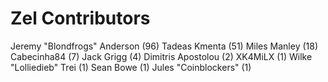 Zel Contributors
==================

Jeremy "Blondfrogs" Anderson (96)
Tadeas Kmenta (51)
Miles Manley (18)
Cabecinha84 (7)
Jack Grigg (4)
Dimitris Apostolou (2)
XK4MiLX (1)
Wilke "Lolliedieb" Trei (1)
Sean Bowe (1)
Jules "Coinblockers" (1)
